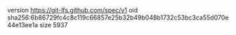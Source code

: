 version https://git-lfs.github.com/spec/v1
oid sha256:6b86729fc4c8c119c66857e25b32b49b048b1732c53bc3ca55d070e44e13ee1a
size 5937
